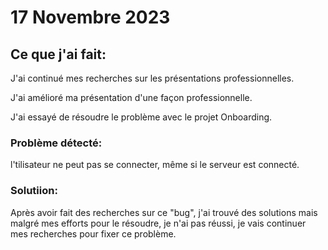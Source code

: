 # 17 Novembre 2023

## Ce que j'ai fait:

J'ai continué mes recherches sur les présentations professionnelles.

J'ai amélioré ma présentation d'une façon professionnelle.

J'ai essayé de résoudre le problème avec le projet Onboarding.

### Problème détecté: 

l'tilisateur ne peut pas se connecter, même si le serveur est connecté.

### Solutiion:

Après avoir fait des recherches sur ce "bug", j'ai trouvé des solutions mais malgré mes efforts pour le résoudre, je n'ai pas réussi, je vais continuer mes recherches pour fixer ce problème.